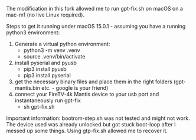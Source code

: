 The modification in this fork allowed me to run gpt-fix.sh on macOS on a mac-m1 (no live Linux required). 

Steps to get it running under macOS 15.0.1 - assuming you have a running python3 environment:
1. Generate a virtual python environment:
   - python3 -m venv .venv
   - source .venv/bin/activate
2. install pyserial and pyusb
   - pip3 install pyusb
   - pip3 install pyserial
3. get the necessary binary files and place them in the right folders (gpt-mantis.bin etc. - google is your friend)
3. connect your FireTV-4k Mantis device to your usb port and instantaneously run gpt-fix
   - sh gpt-fix.sh

Important information:
bootrom-step.sh was not tested and might not work. The device used was already unlocked but got stuck boot-loop after I messed up some things. Using gtp-fix.sh allowed me to recover it.
